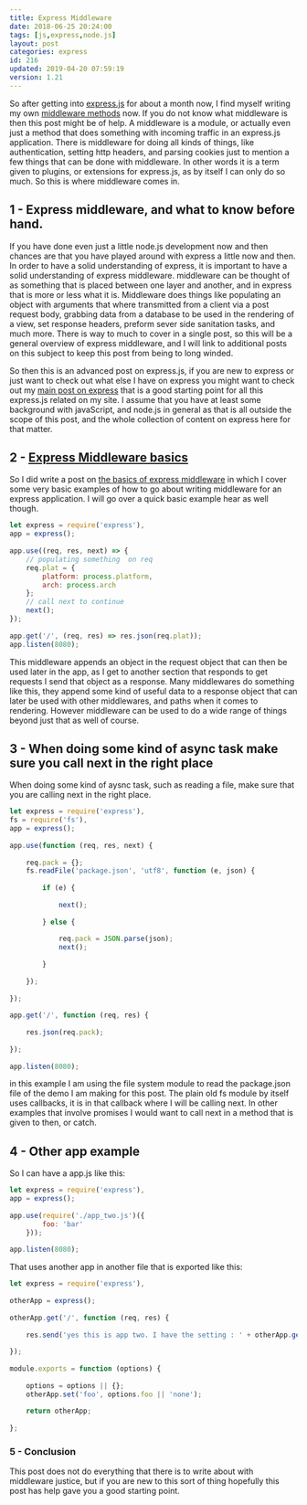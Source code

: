 ```yaml
---
title: Express Middleware
date: 2018-06-25 20:24:00
tags: [js,express,node.js]
layout: post
categories: express
id: 216
updated: 2019-04-20 07:59:19
version: 1.21
---
```


So after getting into [express.js](https://expressjs.com/) for about a month now, I find myself writing my own [middleware methods](https://expressjs.com/en/guide/using-middleware.html) now. If you do not know what middleware is then this post might be of help. A middleware is a module, or actually even just a method that does something with incoming traffic in an express.js application. There is middleware for doing all kinds of things, like authentication, setting http headers, and parsing cookies just to mention a few things that can be done with middleware. In other words it is a term given to plugins, or extensions for express.js, as by itself I can only do so much. So this is where middleware comes in. 

<!-- more -->

## 1 - Express middleware, and what to know before hand.

If you have done even just a little node.js development now and then chances are that you have played around with express a little now and then. In order to have a solid understanding of express, it is important to have a solid understanding of express middleware. middleware can be thought of as something that is placed between one layer and another, and in express that is more or less what it is. 
Middleware does things like populating an object with arguments that where transmitted from a client via a post request body, grabbing data from a database to be used in the rendering of a view, set response headers, preform sever side sanitation tasks, and much more. There is way to much to cover in a single post, so this will be a general overview of express middleware, and I will link to additional posts on this subject to keep this post from being to long winded.

So then this is an advanced post on express.js, if you are new to express or just want to check out what else I have on express you might want to check out my [main post on express](/2018/06/12/express/) that is a good starting point for all this express.js related on my site. I assume that you have at least some background with javaScript, and node.js in general as that is all outside the scope of this post, and the whole collection of content on express here for that matter.

## 2 - [Express Middleware basics](/2019/04/19/express-middleware-basics/)

So I did write a post on [the basics of express middleware](/2019/04/19/express-middleware-basics/) in which I cover some very basic examples of how to go about writing middleware for an express application. I will go over a quick basic example hear as well though.

```js
let express = require('express'),
app = express();
 
app.use((req, res, next) => {
    // populating something  on req
    req.plat = {
        platform: process.platform,
        arch: process.arch
    };
    // call next to continue
    next();
});
 
app.get('/', (req, res) => res.json(req.plat));
app.listen(8080);
```

This middleware appends an object in the request object that can then be used later in the app, as I get to another section that responds to get requests I send that object as a response. Many middlewares do something like this, they append some kind of useful data to a response object that can later be used with other middlewares, and paths when it comes to rendering. However middleware can be used to do a wide range of things beyond just that as well of course.

## 3 - When doing some kind of async task make sure you call next in the right place

When doing some kind of aysnc task, such as reading a file, make sure that you are calling next in the right place.

```js
let express = require('express'),
fs = require('fs'),
app = express();
 
app.use(function (req, res, next) {
 
    req.pack = {};
    fs.readFile('package.json', 'utf8', function (e, json) {
 
        if (e) {
 
            next();
 
        } else {
 
            req.pack = JSON.parse(json);
            next();
 
        }
 
    });
 
});
 
app.get('/', function (req, res) {
 
    res.json(req.pack);
 
});
 
app.listen(8080);
```

in this example I am using the file system module to read the package.json file of the demo I am making for this post. The plain old fs module by itself uses callbacks, it is in that callback where I will be calling next. In other examples that involve promises I would want to call next in a method that is given to then, or catch.

## 4 - Other app example

So I can have a app.js like this:

```js
let express = require('express'),
app = express();
 
app.use(require('./app_two.js')({
        foo: 'bar'
    }));
 
app.listen(8080);
```

That uses another app in another file that is exported like this:

```js
let express = require('express'),
 
otherApp = express();
 
otherApp.get('/', function (req, res) {
 
    res.send('yes this is app two. I have the setting : ' + otherApp.get('foo'));
 
});
 
module.exports = function (options) {
 
    options = options || {};
    otherApp.set('foo', options.foo || 'none');
 
    return otherApp;
 
};
```

### 5 - Conclusion

This post does not do everything that there is to write about with middleware justice, but if you are new to this sort of thing hopefully this post has help gave you a good starting point.